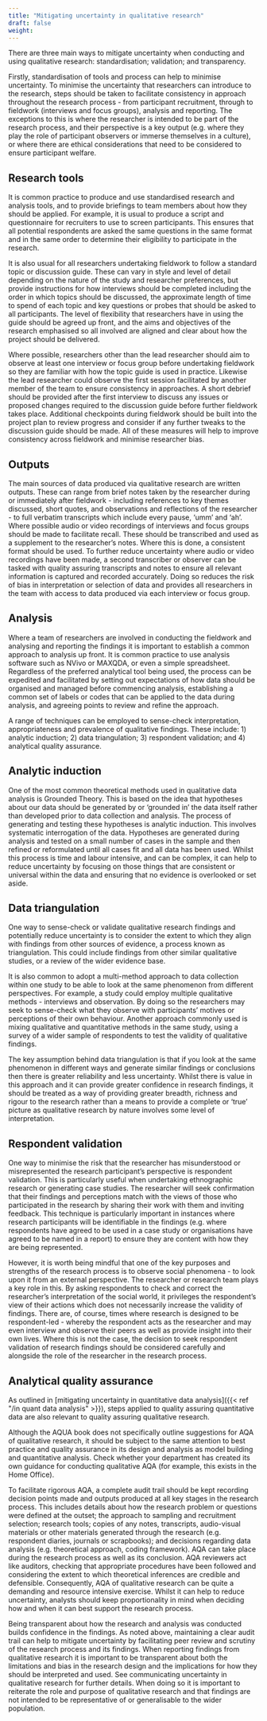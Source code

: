 ```yaml
---
title: "Mitigating uncertainty in qualitative research"
draft: false
weight:
---
```


There are three main ways to mitigate uncertainty when conducting and using qualitative research: standardisation; validation; and transparency.

Firstly, standardisation of tools and process can help to minimise uncertainty. To minimise the uncertainty that researchers can introduce to the research, steps should be taken to facilitate consistency in approach throughout the research process - from participant recruitment, through to fieldwork (interviews and focus groups), analysis and reporting. The exceptions to this is where the researcher is intended to be part of the research process, and their perspective is a key output (e.g. where they play the role of participant observers or immerse themselves in a culture), or where there are ethical considerations that need to be considered to ensure participant welfare.

## Research tools

It is common practice to produce and use standardised research and analysis tools, and to provide briefings to team members about how they should be applied. For example, it is usual to produce a script and questionnaire for recruiters to use to screen participants. This ensures that all potential respondents are asked the same questions in the same format and in the same order to determine their eligibility to participate in the research.

It is also usual for all researchers undertaking fieldwork to follow a standard topic or discussion guide. These can vary in style and level of detail depending on the nature of the study and researcher preferences, but provide instructions for how interviews should be completed including the order in which topics should be discussed, the approximate length of time to spend of each topic and key questions or probes that should be asked to all participants. The level of flexibility that researchers have in using the guide should be agreed up front, and the aims and objectives of the research emphasised so all involved are aligned and clear about how the project should be delivered.

Where possible, researchers other than the lead researcher should aim to observe at least one interview or focus group before undertaking fieldwork so they are familiar with how the topic guide is used in practice. Likewise the lead researcher could observe the first session facilitated by another member of the team to ensure consistency in approaches. A short debrief should be provided after the first interview to discuss any issues or proposed changes required to the discussion guide before further fieldwork takes place. Additional checkpoints during fieldwork should be built into the project plan to review progress and consider if any further tweaks to the discussion guide should be made. All of these measures will help to improve consistency across fieldwork and minimise researcher bias.

## Outputs

The main sources of data produced via qualitative research are written outputs. These can range from brief notes taken by the researcher during or immediately after fieldwork - including references to key themes discussed, short quotes, and observations and reflections of the researcher - to full verbatim transcripts which include every pause, ‘umm’ and ‘ah’. Where possible audio or video recordings of interviews and focus groups should be made to facilitate recall. These should be transcribed and used as a supplement to the researcher’s notes. Where this is done, a consistent format should be used. To further reduce uncertainty where audio or video recordings have been made, a second transcriber or observer can be tasked with quality assuring transcripts and notes to ensure all relevant information is captured and recorded accurately. Doing so reduces the risk of bias in interpretation or selection of data and provides all researchers in the team with access to data produced via each interview or focus group.

## Analysis

Where a team of researchers are involved in conducting the fieldwork and analysing and reporting the findings it is important to establish a common approach to analysis up front. It is common practice to use analysis software such as NVivo or MAXQDA, or even a simple spreadsheet. Regardless of the preferred analytical tool being used, the process can be expedited and facilitated by setting out expectations of how data should be organised and managed before commencing analysis, establishing a common set of labels or codes that can be applied to the data during analysis, and agreeing points to review and refine the approach.

A range of techniques can be employed to sense-check interpretation, appropriateness and prevalence of qualitative findings. These include: 1) analytic induction; 2) data triangulation; 3) respondent validation; and 4) analytical quality assurance.

## Analytic induction

One of the most common theoretical methods used in qualitative data analysis is Grounded Theory. This is based on the idea that hypotheses about our data should be generated by or ‘grounded in’ the data itself rather than developed prior to data collection and analysis. The process of generating and testing these hypotheses is analytic induction. This involves systematic interrogation of the data. Hypotheses are generated during analysis and tested on a small number of cases in the sample and then refined or reformulated until all cases fit and all data has been used. Whilst this process is time and labour intensive, and can be complex, it can help to reduce uncertainty by focusing on those things that are consistent or universal within the data and ensuring that no evidence is overlooked or set aside.

## Data triangulation

One way to sense-check or validate qualitative research findings and potentially reduce uncertainty is to consider the extent to which they align with findings from other sources of evidence, a process known as triangulation. This could include findings from other similar qualitative studies, or a review of the wider evidence base.

It is also common to adopt a multi-method approach to data collection within one study to be able to look at the same phenomenon from different perspectives. For example, a study could employ multiple qualitative methods - interviews and observation. By doing so the researchers may seek to sense-check what they observe with participants’ motives or perceptions of their own behaviour. Another approach commonly used is mixing qualitative and quantitative methods in the same study, using a survey of a wider sample of respondents to test the validity of qualitative findings.

The key assumption behind data triangulation is that if you look at the same phenomenon in different ways and generate similar findings or conclusions then there is greater reliability and less uncertainty. Whilst there is value in this approach and it can provide greater confidence in research findings, it should be treated as a way of providing greater breadth, richness and rigour to the research rather than a means to provide a complete or ‘true’ picture as qualitative research by nature involves some level of interpretation.

## Respondent validation

One way to minimise the risk that the researcher has misunderstood or misrepresented the research participant’s perspective is respondent validation. This is particularly useful when undertaking ethnographic research or generating case studies. The researcher will seek confirmation that their findings and perceptions match with the views of those who participated in the research by sharing their work with them and inviting feedback. This technique is particularly important in instances where research participants will be identifiable in the findings (e.g. where respondents have agreed to be used in a case study or organisations have agreed to be named in a report) to ensure they are content with how they are being represented.

However, it is worth being mindful that one of the key purposes and strengths of the research process is to observe social phenomena - to look upon it from an external perspective. The researcher or research team plays a key role in this. By asking respondents to check and correct the researcher’s interpretation of the social world, it privileges the respondent’s view of their actions which does not necessarily increase the validity of findings. There are, of course, times where research is designed to be respondent-led - whereby the respondent acts as the researcher and may even interview and observe their peers as well as provide insight into their own lives. Where this is not the case, the decision to seek respondent validation of research findings should be considered carefully and alongside the role of the researcher in the research process.

## Analytical quality assurance

As outlined in [mitigating uncertainty in quantitative data analysis]({{< ref "/in quant data analysis" >}}), steps applied to quality assuring quantitative data are also relevant to quality assuring qualitative research.

Although the AQUA book does not specifically outline suggestions for AQA of qualitative research, it should be subject to the same attention to best practice and quality assurance in its design and analysis as model building and quantitative analysis. Check whether your department has created its own guidance for conducting qualitative AQA (for example, this exists in the Home Office).

To facilitate rigorous AQA, a complete audit trail should be kept recording decision points made and outputs produced at all key stages in the research process. This includes details about how the research problem or questions were defined at the outset; the approach to sampling and recruitment selection; research tools; copies of any notes, transcripts, audio-visual materials or other materials generated through the research (e.g. respondent diaries, journals or scrapbooks); and decisions regarding data analysis (e.g. theoretical approach, coding framework). AQA can take place during the research process as well as its conclusion. AQA reviewers act like auditors, checking that appropriate procedures have been followed and considering the extent to which theoretical inferences are credible and defensible. Consequently, AQA of qualitative research can be quite a demanding and resource intensive exercise. Whilst it can help to reduce uncertainty, analysts should keep proportionality in mind when deciding how and when it can best support the research process.

Being transparent about how the research and analysis was conducted builds confidence in the findings. As noted above, maintaining a clear audit trail can help to mitigate uncertainty by facilitating peer review and scrutiny of the research process and its findings. When reporting findings from qualitative research it is important to be transparent about both the limitations and bias in the research design and the implications for how they should be interpreted and used. See communicating uncertainty in qualitative research for further details. When doing so it is important to reiterate the role and purpose of qualitative research and that findings are not intended to be representative of or generalisable to the wider population.
